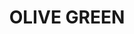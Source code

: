 ---
layout: product
title: "OLIVE GREEN"
price: "400" 
desc: "Uljana boja sa četkicom"
img_path: "/assets/img/A.MIG-3505.webp"
brand: "AMMO"
available: false
special_offer: false
new: false
soon: false
cat: "030000"
subcat: "00"
subsubcat: "00"
sifra: "A.MIG-3505"
popular: false
---